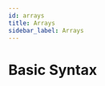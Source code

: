 ```yaml
---
id: arrays
title: Arrays
sidebar_label: Arrays
---
```


# Basic Syntax

<!-- Add your content here -->
